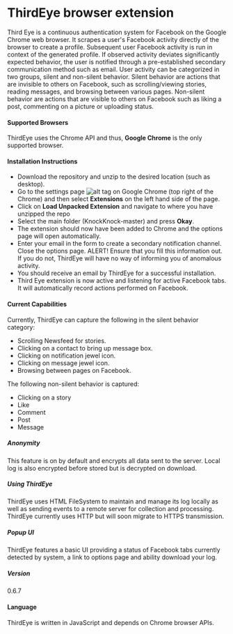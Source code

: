 # ThirdEye browser extension

Third Eye is a continuous authentication system for Facebook on the Google Chrome web browser. It scrapes a user's Facebook activity directly of the browser to create a profile. Subsequent user Facebook activity is run in context of the generated profile. If observed activity deviates significantly expected behavior, the user is notified through a pre-established secondary communication method such as email.
User activity can be categorized in two groups, silent and non-silent behavior. Silent behavior are actions that are invisible to others on Facebook, such as scrolling/viewing stories, reading messages, and browsing between various pages. Non-silent behavior are actions that are visible to others on Facebook such as liking a post, commenting on a picture or uploading status.


#### Supported Browsers
ThirdEye uses the Chrome API and thus, **Google Chrome** is the only supported browser.

#### Installation Instructions
- Download the repository and unzip to the desired location (such as desktop).
- Go to the settings page ![alt tag](https://github.com/arcaneiceman/KnockKnock/blob/master/ReadmeImages/unnamed.png) on Google Chrome (top right of the Chrome) and then select **Extensions** on the left hand side of the page.
- Click on **Load Unpacked Extension** and navigate to where you have unzipped the repo
- Select the main folder (KnockKnock-master) and press **Okay**.
- The extension should now have been added to Chrome and the options page will open automatically.
- Enter your email in the form to create a secondary notification channel. Close the options page.
ALERT! Ensure that you fill this information out. If you do not, ThirdEye will have no way of informing you of anomalous activity.
- You should receive an email by ThirdEye for a successful installation.
- Third Eye extension is now active and listening for active Facebook tabs. It will automatically record actions performed on Facebook.

#### Current Capabilities 
Currently, ThirdEye can capture the following in the silent behavior category:
- Scrolling Newsfeed for stories.
- Clicking on a contact to bring up message box.
- Clicking on notification jewel icon.
- Clicking on message jewel icon.
- Browsing between pages on Facebook.

The following non-silent behavior is captured:
- Clicking on a story
- Like
- Comment
- Post
- Message



##### Anonymity
This feature is on by default and encrypts all data sent to the server. Local log is also encrypted before stored but is decrypted on download.

<!-- ##### Further Development -->


##### Using ThirdEye
ThirdEye uses HTML FileSystem to maintain and manage its log locally as well as sending events to a remote server for collection and processing. ThirdEye currently uses HTTP but will soon migrate to HTTPS transmission.

<!--##### Log Example-->


##### Popup UI
ThirdEye features a basic UI providing a status of Facebook tabs currently detected by system, a link to options page and ability download your log.

<!--![alt tag](https://github.com/arcaneiceman/KnockKnock/blob/master/ReadmeImages/screenshot.png)-->


##### Version 
0.6.7

#### Language
ThirdEye is written  in JavaScript and depends on Chrome browser APIs.
